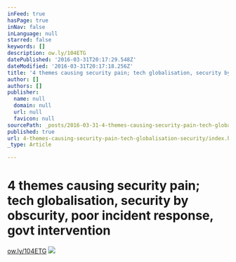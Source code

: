 ```yaml
---
inFeed: true
hasPage: true
inNav: false
inLanguage: null
starred: false
keywords: []
description: ow.ly/104ETG
datePublished: '2016-03-31T20:17:29.548Z'
dateModified: '2016-03-31T20:17:18.256Z'
title: '4 themes causing security pain; tech globalisation, security by obscurity, poor incident response, govt intervention'
author: []
authors: []
publisher:
  name: null
  domain: null
  url: null
  favicon: null
sourcePath: _posts/2016-03-31-4-themes-causing-security-pain-tech-globalisation-security.md
published: true
url: 4-themes-causing-security-pain-tech-globalisation-security/index.html
_type: Article

---
```

# 4 themes causing security pain; tech globalisation, security by obscurity, poor incident response, govt intervention

[ow.ly/104ETG][0]
![](https://the-grid-user-content.s3-us-west-2.amazonaws.com/d109f73d-7a55-4108-912f-7192d9be62d6.jpg)

[0]: https://t.co/1CK6sl8cT1